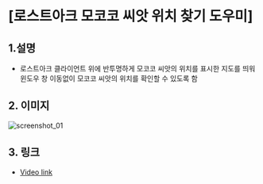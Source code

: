 # [로스트아크 모코코 씨앗 위치 찾기 도우미]

## 1.설명
* 로스트아크 클라이언트 위에 반투명하게 모코코 씨앗의 위치를 표시한 지도를 띄워 
윈도우 창 이동없이 모코코 씨앗의 위치를 확인할 수 있도록 함


## 2. 이미지
![screenshot_01](https://blogfiles.pstatic.net/MjAxOTA1MTRfMjQ1/MDAxNTU3ODM3MzY2MTA3.w8oeiC3uSIRGUi4qCcZ9K_FeWcHsPU0rNBLtF0gh27cg.yDUfGQB9aytczo9nnV1TtQi1U-odiEQwm228Vs2ECm8g.PNG.gaebhi/mcc.png?type=w1 "screenshot_01")

## 3. 링크
* [Video link](https://serviceapi.nmv.naver.com/view/ugcPlayer.nhn?vid=8DA738D4A0385463191D4F3D181E67D1BF1E&inKey=V1282ac2cdb3048e7c2924304ca058cc3ad52e702c448888bf67c08bf60b99526c6734304ca058cc3ad52&hasLink=0 "link")

